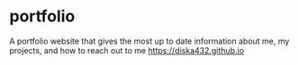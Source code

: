 # portfolio

A portfolio website that gives the most up to date information about me, my projects, and how to reach out to me https://diska432.github.io
